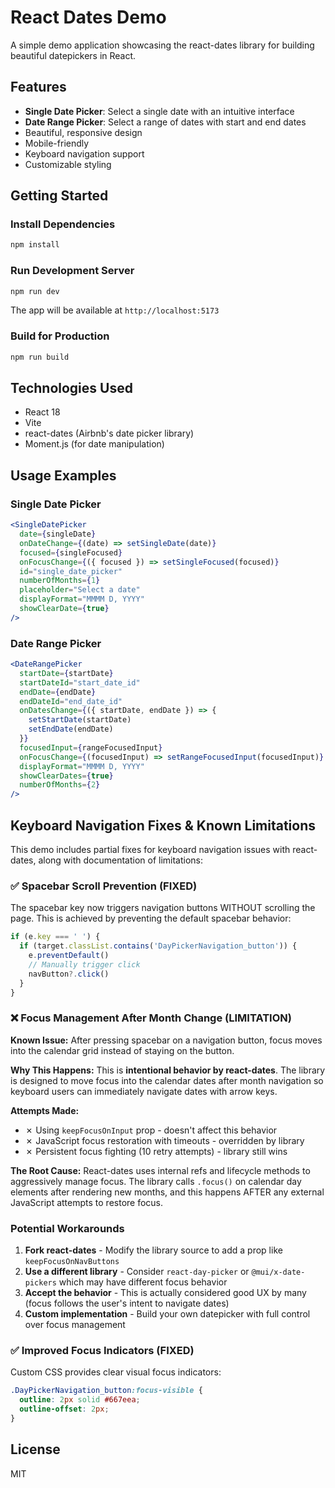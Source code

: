 # React Dates Demo

A simple demo application showcasing the react-dates library for building beautiful datepickers in React.

## Features

- **Single Date Picker**: Select a single date with an intuitive interface
- **Date Range Picker**: Select a range of dates with start and end dates
- Beautiful, responsive design
- Mobile-friendly
- Keyboard navigation support
- Customizable styling

## Getting Started

### Install Dependencies

```bash
npm install
```

### Run Development Server

```bash
npm run dev
```

The app will be available at `http://localhost:5173`

### Build for Production

```bash
npm run build
```

## Technologies Used

- React 18
- Vite
- react-dates (Airbnb's date picker library)
- Moment.js (for date manipulation)

## Usage Examples

### Single Date Picker

```jsx
<SingleDatePicker
  date={singleDate}
  onDateChange={(date) => setSingleDate(date)}
  focused={singleFocused}
  onFocusChange={({ focused }) => setSingleFocused(focused)}
  id="single_date_picker"
  numberOfMonths={1}
  placeholder="Select a date"
  displayFormat="MMMM D, YYYY"
  showClearDate={true}
/>
```

### Date Range Picker

```jsx
<DateRangePicker
  startDate={startDate}
  startDateId="start_date_id"
  endDate={endDate}
  endDateId="end_date_id"
  onDatesChange={({ startDate, endDate }) => {
    setStartDate(startDate)
    setEndDate(endDate)
  }}
  focusedInput={rangeFocusedInput}
  onFocusChange={(focusedInput) => setRangeFocusedInput(focusedInput)}
  displayFormat="MMMM D, YYYY"
  showClearDates={true}
  numberOfMonths={2}
/>
```

## Keyboard Navigation Fixes & Known Limitations

This demo includes partial fixes for keyboard navigation issues with react-dates, along with documentation of limitations:

### ✅ Spacebar Scroll Prevention (FIXED)

The spacebar key now triggers navigation buttons WITHOUT scrolling the page. This is achieved by preventing the default spacebar behavior:

```jsx
if (e.key === ' ') {
  if (target.classList.contains('DayPickerNavigation_button')) {
    e.preventDefault()
    // Manually trigger click
    navButton?.click()
  }
}
```

### ❌ Focus Management After Month Change (LIMITATION)

**Known Issue:** After pressing spacebar on a navigation button, focus moves into the calendar grid instead of staying on the button.

**Why This Happens:** This is **intentional behavior by react-dates**. The library is designed to move focus into the calendar dates after month navigation so keyboard users can immediately navigate dates with arrow keys.

**Attempts Made:**
- ✗ Using `keepFocusOnInput` prop - doesn't affect this behavior  
- ✗ JavaScript focus restoration with timeouts - overridden by library
- ✗ Persistent focus fighting (10 retry attempts) - library still wins

**The Root Cause:** React-dates uses internal refs and lifecycle methods to aggressively manage focus. The library calls `.focus()` on calendar day elements after rendering new months, and this happens AFTER any external JavaScript attempts to restore focus.

### Potential Workarounds

1. **Fork react-dates** - Modify the library source to add a prop like `keepFocusOnNavButtons`
2. **Use a different library** - Consider `react-day-picker` or `@mui/x-date-pickers` which may have different focus behavior
3. **Accept the behavior** - This is actually considered good UX by many (focus follows the user's intent to navigate dates)
4. **Custom implementation** - Build your own datepicker with full control over focus management

### ✅ Improved Focus Indicators (FIXED)

Custom CSS provides clear visual focus indicators:

```css
.DayPickerNavigation_button:focus-visible {
  outline: 2px solid #667eea;
  outline-offset: 2px;
}
```

## License

MIT

